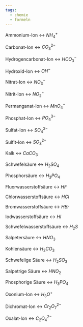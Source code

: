 ```yaml
---
tags:
  - chemie
  - formeln
---
```

Ammonium-Ion <-> $NH_4^+$
<!--SR:!2024-07-19,14,298!2024-07-09,3,260-->

Carbonat-Ion <-> $CO_3^{2-}$
<!--SR:!2000-01-01,1,250!2024-07-09,3,223-->

Hydrogencarbonat-Ion <-> $HCO_3^-$
<!--SR:!2024-07-07,1,220!2024-07-17,12,274-->
Hydroxid-Ion <-> $OH^-$
<!--SR:!2024-07-08,3,246!2024-07-16,10,274-->

Nitrat-Ion <-> $NO_3^-$
<!--SR:!2024-07-16,11,274!2024-07-09,3,246-->

Nitrit-Ion <-> $NO_2^-$
<!--SR:!2024-07-09,3,243!2024-07-16,11,274-->

Permanganat-Ion <-> $MnO_4^-$
<!--SR:!2024-07-17,12,274!2024-07-09,3,260-->

Phosphat-Ion <-> $PO_4^{3-}$
<!--SR:!2024-07-09,3,260!2024-07-08,3,243-->

Sulfat-Ion <-> $SO_4^{2-}$
<!--SR:!2024-07-09,3,223!2000-01-01,1,250-->

Sulfit-Ion <-> $SO_3^{2-}$
<!--SR:!2024-07-09,3,260!2024-07-15,10,274-->

Kalk <-> $CaCO_3$
<!--SR:!2024-07-07,1,220!2024-07-07,2,223-->

Schwefelsäure <-> $H_2SO_4$
<!--SR:!2024-07-09,3,214!2024-07-02,1,223-->

Phosphorsäure <-> $H_3PO_4$
<!--SR:!2024-07-09,3,226!2000-01-01,1,250-->

Fluorwasserstoffsäure <-> $HF$
<!--SR:!2024-07-09,3,260!2024-07-08,3,243-->


Chlorwasserstoffsäure <-> $HCl$
<!--SR:!2024-07-09,3,243!2024-07-11,6,254-->

Bromwasserstoffsäure <-> $HBr$
<!--SR:!2024-07-09,3,260!2024-07-17,12,274-->

Iodwasserstoffsäure <-> $HI$
<!--SR:!2024-07-08,3,259!2024-07-09,3,260-->

Schwefelwasserstoffsäure <-> $H_2S$
<!--SR:!2000-01-01,1,250!2024-07-09,3,239-->

Salpetersäure <-> $HNO_3$
<!--SR:!2024-07-07,2,239!2024-07-09,3,260-->

Kohlensäure <-> $H_2CO_3$
<!--SR:!2024-07-09,3,260!2024-07-08,3,243-->

Schwefelige Säure <-> $H_2SO_3$
<!--SR:!2024-07-11,6,254!2024-07-07,1,203-->

Salpetrige Säure <-> $HNO_2$
<!--SR:!2000-01-01,1,250!2024-07-09,3,214-->

Phosphorige Säure <-> $H_3PO_4$
<!--SR:!2024-07-07,2,223!2024-07-07,1,220-->

Oxonium-Ion <-> $H_3O^+$
<!--SR:!2000-01-01,1,250!2024-07-09,3,223-->

Dichromat-Ion <-> $Cr_2O_7^{2-}$
<!--SR:!2024-07-07,1,203!2024-07-10,5,254-->

Oxalat-Ion <-> $C_2O_4^{2-}$
<!--SR:!2000-01-01,1,250!2024-07-09,3,223-->

